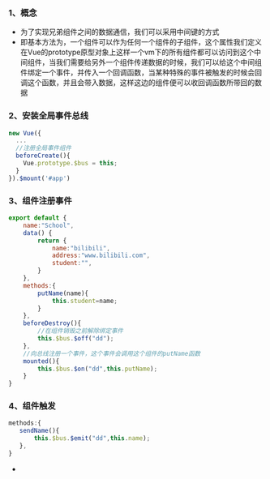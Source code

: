 ### 1、概念
+ 为了实现兄弟组件之间的数据通信，我们可以采用中间键的方式
+ 即基本方法为，一个组件可以作为任何一个组件的子组件，这个属性我们定义在Vue的prototype原型对象上这样一个vm下的所有组件都可以访问到这个中间组件，当我们需要给另外一个组件传递数据的时候，我们可以给这个中间组件绑定一个事件，并传入一个回调函数，当某种特殊的事件被触发的时候会回调这个函数，并且会带入数据，这样这边的组件便可以收回调函数所带回的数据
### 2、安装全局事件总线
```js
new Vue({
  ...
  //注册全局事件组件
  beforeCreate(){
    Vue.prototype.$bus = this;
  }
}).$mount('#app')
```
### 3、组件注册事件
```js
export default {
	name:"School",
	data() {
		return {
			name:"bilibili",
			address:"www.bilibili.com",
			student:"",
		}
	}, 
	methods:{
		putName(name){
			this.student=name;
		}
	},
	beforeDestroy(){
		//在组件销毁之前解除绑定事件
		this.$bus.$off("dd");
	},
	//向总线注册一个事件，这个事件会调用这个组件的putName函数
	mounted(){
		this.$bus.$on("dd",this.putName);
	}
}
```
### 4、组件触发
 ```js
 methods:{
	sendName(){
		this.$bus.$emit("dd",this.name);
	},
}
```
+ 